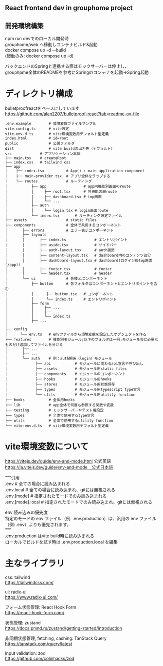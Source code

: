 ## React frontend dev in grouphome project
  
## 開発環境構築  
npm run devでのローカル開発時  
grouphome/web へ移動しコンテナビルド&起動  
docker compose up -d --build  
(起動のみ: docker compose up -d)  
  
バックエンドのSpringと連携する際はモックサーバーは停止し、  
grouphpme全体のREADMEを参考にSpringのコンテナを起動→Spring起動  
  
# ディレクトリ構成  
bulletproofreactをベースにしています  
https://github.com/alan2207/bulletproof-react?tab=readme-ov-file  


    .env.example        # 環境変数ファイルサンプル  
    vite.config.ts      # vite設定  
    vite-env.d.ts       # vite環境変数用デフォルト型定義  
    index.html          # id=root  
    public              # 公開フォルダ  
    dist                # vite buildの出力先（デフォルト）  
    src             # アプリケーション本体  
    ├── main.tsx    # createRoot  
    ├── index.css   # tailwind css  
    ├── app  
    │    ├── index.tsx          # App() : main application component  
    │    ├── main-provider.tsx  # アプリ全体をラップする  
    │    └── routes             # ルーティング  
    │           ├── app                 # app内機能別画面のroute  
    │           │     ├── root.tsx      # 各機能の親route  
    │           │     ├── dashboard.tsx # top画面  
    │           │     └── ...  
    │           ├── auth  
    │           │     └── login.tsx # login画面route  
    │           └── index.tsx       # ルーティング設定ファイル  
    ├── assets                  # static files  
    ├── components              # 全体で共用するコンポーネント  
    │       ├── errors          # エラー表示コンポーネント  
    │       ├── layouts  
    │       │       ├── index.ts             # エントリポイント  
    │       │       ├── aside.tsx            # サイドバー  
    │       │       ├── auth-layout.tsx      # auth画面  
    │       │       ├── content-layout.tsx   # dashboard内のコンテンツ部分  
    │       │       ├── dashboard-layout.tsx # dashboard(ログイン後top画面 (/app))  
    │       │       ├── footer.tsx           # footer  
    │       │       └── header.tsx           # header  
    │       └── ui              # 各種uiコンポーネント  
    │           ├── button      # 各フォルダはコンポーネントとエントリポイントを含む  
    │           │      ├── button.tsx   # コンポーネント  
    │           │      └── index.ts     # エントリポイント  
    │           ├── form  
    │           │     ├── ...  
    │           │     ├── ...  
    │           │     └── index.ts  
    │           ├── ...  
    │  
    ├── config  
    │      └── env.ts   # envファイルから環境変数を設定したオブジェクトを作る  
    ├── features        # 機能別モジュール;以下のフォルダは一例;モジュール毎に必要なものだけ追加してファイルを分ける  
    │       ├── ...  
    │       ├── ...  
    │       └── auth    # 例：auth関係（login）モジュール  
    │             ├── api           # モジュールに関わるapi宣言や呼び出し  
    │             ├── assets        # モジュール用static files  
    │             ├── components    # モジュールのコンポーネント  
    │             ├── hooks         # モジュール用hooks  
    │             ├── stores        # モジュール用状態保存  
    │             ├── types         # モジュール用typescript type宣言  
    │             └── utils         # モジュール用utility function  
    ├── hooks           # 全体用hooks  
    ├── lib             # app全体で何度も参照する関数や変数  
    ├── testing         # モックサーバーやテスト用設定  
    ├── types           # 全体で使用するtype宣言  
    ├── utils           # 全体で使用するutility function  
    └── vite-env.d.ts   # vite環境変数用デフォルト型定義  
  
# vite環境変数について  
  
https://vitejs.dev/guide/env-and-mode.html 公式英語  
https://ja.vitejs.dev/guide/env-and-mode　公式日本語  
  
"""引用  
.env # 全ての場合に読み込まれる  
.env.local # 全ての場合に読み込まれ、gitには無視される  
.env.[mode] # 指定されたモードでのみ読み込まれる  
.env.[mode].local # 指定されたモードでのみ読み込まれ、gitには無視される  
  
env 読み込みの優先度  
特定のモードの env ファイル（例: .env.production）は、汎用の env ファイル（例: .env）よりも優先されます。  
"""  
.env.production はvite build時に読み込まれる  
ローカルでビルドを試す時は .env.production.local を編集  
  
# 主なライブラリ  
  
css: tailwind  
https://tailwindcss.com/  
  
ui: radix-ui  
https://www.radix-ui.com/  
  
フォーム状態管理: React Hook Form  
https://react-hook-form.com/  
  
状態管理: zustand  
https://docs.pmnd.rs/zustand/getting-started/introduction  
  
非同期状態管理, fetching, cashing: TanStack Query  
https://tanstack.com/query/latest  
  
input validation: zod  
https://github.com/colinhacks/zod  
